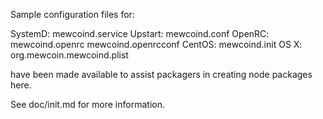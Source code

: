 Sample configuration files for:

SystemD: mewcoind.service
Upstart: mewcoind.conf
OpenRC:  mewcoind.openrc
         mewcoind.openrcconf
CentOS:  mewcoind.init
OS X:    org.mewcoin.mewcoind.plist

have been made available to assist packagers in creating node packages here.

See doc/init.md for more information.
